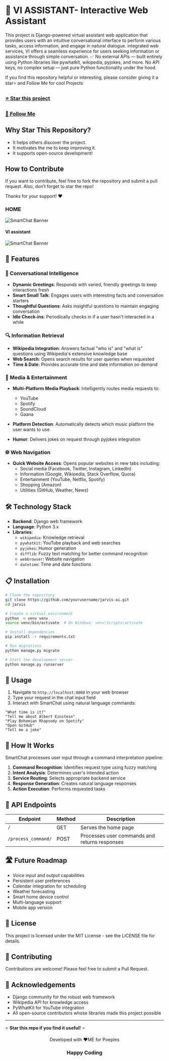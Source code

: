  # 🤖 VI ASSISTANT- Interactive Web Assistant


This project is  Django-powered virtual assistant web application that provides users with an intuitive conversational interface to perform various tasks, access information, and engage in natural dialogue.  integrated web services, VI  offers a seamless experience for users seeking information or assistance through simple conversation.
✅ No external APIs — built entirely using Python libraries like pywhatkit, wikipedia, pyjokes, and more.
No API keys, no complex setup — just pure Python functionality under the hood.

If you find this repository helpful or interesting, please consider giving it a star⭐ and Follow Me for cool Projects

### [⭐ **Star this project**](https://github.com/sayyedrabeeh/artist)
### [👤 **Follow Me**](https://github.com/sayyedrabeeh)

 


## Why Star This Repository?

- It helps others discover the project.
- It motivates the me to keep improving it.
- It supports open-source development!

## How to Contribute

If you want to contribute, feel free to fork the repository and submit a pull request. Also, don’t forget to star the repo!

Thanks for your support! ❤

 
### HOME 
![SmartChat Banner](/1.jpg)
#### VI assistant 
![SmartChat Banner](/2.jpg)

## 🚀 Features

### 💬 Conversational Intelligence
- **Dynamic Greetings**: Responds with varied, friendly greetings to keep interactions fresh
- **Smart Small Talk**: Engages users with interesting facts and conversation starters
- **Thoughtful Questions**: Asks insightful questions to maintain engaging conversation
- **Idle Check-ins**: Periodically checks in if a user hasn't interacted in a while

### 🔍 Information Retrieval
- **Wikipedia Integration**: Answers factual "who is" and "what is" questions using Wikipedia's extensive knowledge base
- **Web Search**: Opens search results for user queries when requested
- **Time & Date**: Provides accurate time and date information on demand

### 🎵 Media & Entertainment
- **Multi-Platform Media Playback**: Intelligently routes media requests to:
  - YouTube
  - Spotify
  - SoundCloud
  - Gaana
 
- **Platform Detection**: Automatically detects which music platform the user wants to use
- **Humor**: Delivers jokes on request through pyjokes integration

### 🌐 Web Navigation
- **Quick Website Access**: Opens popular websites in new tabs including:
  - Social media (Facebook, Twitter, Instagram, LinkedIn)
  - Information (Google, Wikipedia, Stack Overflow, Quora)
  - Entertainment (YouTube, Netflix, Spotify)
  - Shopping (Amazon)
  - Utilities (GitHub, Weather, News)

## 🛠️ Technology Stack

- **Backend**: Django web framework
- **Language**: Python 3.x
- **Libraries**:
  - `wikipedia`: Knowledge retrieval
  - `pywhatkit`: YouTube playback and web searches
  - `pyjokes`: Humor generation
  - `difflib`: Fuzzy text matching for better command recognition
  - `webbrowser`: Website navigation
  - `datetime`: Time and date functions

## 📋 Installation

```bash
# Clone the repository
git clone https://github.com/yourusername/jarvis-ai.git
cd jarvis

# Create a virtual environment
python -m venv venv
source venv/bin/activate  # On Windows: venv\Scripts\activate

# Install dependencies
pip install -r requirements.txt

# Run migrations
python manage.py migrate

# Start the development server
python manage.py runserver
```

## 🔧 Usage

1. Navigate to `http://localhost:8000` in your web browser
2. Type your request in the chat input field
3. Interact with SmartChat using natural language commands:

```
"What time is it?"
"Tell me about Albert Einstein"
"Play Bohemian Rhapsody on Spotify"
"Open GitHub"
"Tell me a joke"
```

## 🧠 How It Works

SmartChat processes user input through a command interpretation pipeline:

1. **Command Recognition**: Identifies request type using fuzzy matching
2. **Intent Analysis**: Determines user's intended action
3. **Service Routing**: Selects appropriate backend service
4. **Response Generation**: Creates natural language responses
5. **Action Execution**: Performs requested tasks

## 🔄 API Endpoints

| Endpoint | Method | Description |
|----------|--------|-------------|
| `/` | GET | Serves the home page |
| `/process_command/` | POST | Processes user commands and returns responses |

## 🛣️ Future Roadmap

- Voice input and output capabilities
- Persistent user preferences
- Calendar integration for scheduling
- Weather forecasting
- Smart home device control
- Multi-language support
- Mobile app version

## 📄 License

This project is licensed under the MIT License - see the LICENSE file for details.

## 👥 Contributing

Contributions are welcome! Please feel free to submit a Pull Request.

## 🙏 Acknowledgements

- Django community for the robust web framework
- Wikipedia API for knowledge access
- PyWhatKit for YouTube integration
- All open-source contributors whose libraries made this project possible

---

⭐ **Star this repo if you find it useful!** ⭐

<p align="center">Developed with ❤️ME for Poeples</p>

 
<h3 align="center">Happy Coding </h3>
 
